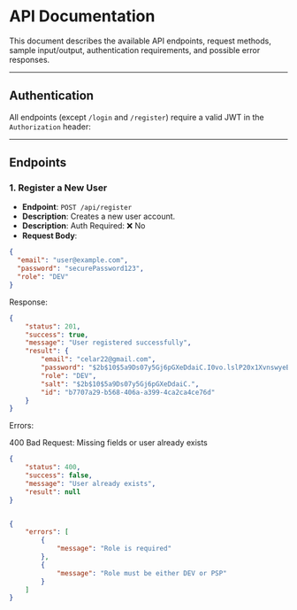 # API Documentation

This document describes the available API endpoints, request methods, sample input/output, authentication requirements, and possible error responses.

---

## Authentication

All endpoints (except `/login` and `/register`) require a valid JWT in the `Authorization` header:


---

## Endpoints

### 1. **Register a New User**

- **Endpoint**: `POST /api/register`
- **Description**: Creates a new user account.
- **Description**: Auth Required: ❌ No
- **Request Body**:

```json
{
  "email": "user@example.com",
  "password": "securePassword123",
  "role": "DEV"
}
```

Response:

```json
{
    "status": 201,
    "success": true,
    "message": "User registered successfully",
    "result": {
        "email": "celar22@gmail.com",
        "password": "$2b$10$5a9Ds07y5Gj6pGXeDdaiC.I0vo.lslP20x1XvnswyeBBicl0GJUyC",
        "role": "DEV",
        "salt": "$2b$10$5a9Ds07y5Gj6pGXeDdaiC.",
        "id": "b7707a29-b568-406a-a399-4ca2ca4ce76d"
    }
}
```

Errors:

400 Bad Request: Missing fields or user already exists

```json
{
    "status": 400,
    "success": false,
    "message": "User already exists",
    "result": null
}


{
    "errors": [
        {
            "message": "Role is required"
        },
        {
            "message": "Role must be either DEV or PSP"
        }
    ]
}

```
